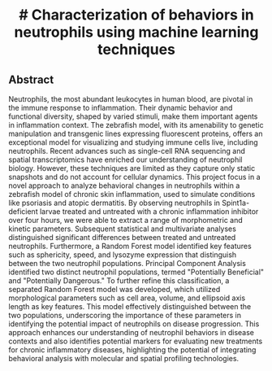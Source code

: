<h1 align="center"> # Characterization of behaviors in neutrophils using machine learning techniques </h1>

## Abstract

Neutrophils, the most abundant leukocytes in human blood, are pivotal in the immune response to inflammation. Their dynamic behavior and functional diversity, shaped by varied stimuli, make them important agents in inflammation context. The zebrafish model, with its amenability to genetic manipulation and transgenic lines expressing fluorescent proteins, offers an exceptional model for visualizing and studying immune cells live, including neutrophils. Recent advances such as single-cell RNA sequencing and spatial transcriptomics have enriched our understanding of neutrophil biology. However, these techniques are limited as they capture only static snapshots and do not account for cellular dynamics. This project focus in a novel approach to analyze behavioral changes in neutrophils within a zebrafish model of chronic skin inflammation, used to simulate conditions like psoriasis and atopic dermatitis. By observing neutrophils in Spint1a-deficient larvae treated and untreated with a chronic inflammation inhibitor over four hours, we were able to extract a range of morphometric and kinetic parameters. Subsequent statistical and multivariate analyses distinguished significant differences between treated and untreated neutrophils. Furthermore, a Random Forest model identified key features such as sphericity, speed, and lysozyme expression that distinguish between the two neutrophil populations. Principal Component Analysis identified two distinct neutrophil populations, termed "Potentially Beneficial" and "Potentially Dangerous." To further refine this classification, a separated Random Forest model was developed, which utilized morphological parameters such as cell area, volume, and ellipsoid axis length as key features. This model effectively distinguished between the two populations, underscoring the importance of these parameters in identifying the potential impact of neutrophils on disease progression. This approach enhances our understanding of neutrophil behaviors in disease contexts and also identifies potential markers for evaluating new treatments for chronic inflammatory diseases, highlighting the potential of integrating behavioral analysis with molecular and spatial profiling technologies. 

